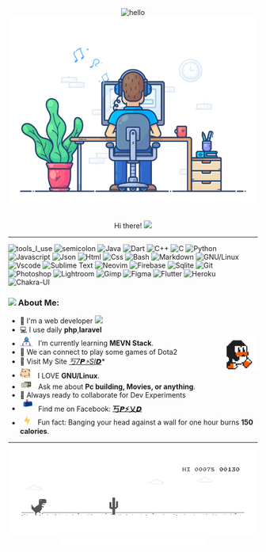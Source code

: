 <div align="center" width="50">
  <img src="https://gist.githubusercontent.com/Prince-Shivaram/3ace2c813ca49546f3f5f20cd03a2d3e/raw/6058e76860d16ee29df949da3166b3653959318f/hello.gif" href="https://github.com/AhmedMub" alt="hello"/><br> 
<img src="https://github.com/AhmedMub/AhmedMub/blob/main/images/dev-working_rounded.gif?raw=true" href="https://github.com/AhmedMub" alt="Ahmed Mubarak"  width="550"/><br> 
  
  <br>Hi there! <img src="https://user-images.githubusercontent.com/42378118/110234147-e3259600-7f4e-11eb-95be-0c4047144dea.gif" width="30"><br>
</div>

<hr></hr>

![tools_I_use](https://img.shields.io/badge/-%F0%9F%9A%80%20Tools%20I%20use-orange)
![semicolon](https://img.shields.io/badge/-%3A-orange)
![Java](https://img.shields.io/badge/Java-ED8B00?style=flat&logo=java&logoColor=white)
![Dart](https://img.shields.io/badge/Dart-0175C2?style=flat&logo=dart&logoColor=white)
![C++](https://img.shields.io/badge/C%2B%2B-00599C?style=flat&logo=c%2B%2B&logoColor=white)
![C](https://img.shields.io/badge/C-00599C?style=flat&logo=c&logoColor=white)
![Python](https://img.shields.io/badge/Python-FFD43B?style=flat&logo=python&logoColor=darkgreen)
![Javascript](https://img.shields.io/badge/JavaScript-323330?style=flat&logo=javascript&logoColor=F7DF1E)
![Json](https://img.shields.io/badge/json-5E5C5C?style=flat&logo=json&logoColor=white)
![Html](https://img.shields.io/badge/HTML5-E34F26?style=flat&logo=html5&logoColor=white)
![Css](https://img.shields.io/badge/CSS3-1572B6?style=flat&logo=css3&logoColor=white)
![Bash](https://img.shields.io/badge/GNU%20Bash-4EAA25?style=flat&logo=GNU%20Bash&logoColor=white)
![Markdown](https://img.shields.io/badge/Markdown-000000?style=flat&logo=markdown&logoColor=white)
![GNU/Linux](https://img.shields.io/badge/Linux-FCC624?style=flat&logo=linux&logoColor=black)
![Vscode](https://img.shields.io/badge/Visual_Studio_Code-0078D4?style=flat&logo=visual%20studio%20code&logoColor=white)
![Sublime Text](https://img.shields.io/badge/sublime_text-%23575757.svg?&style=flat&logo=sublime-text&logoColor=important)
![Neovim](https://img.shields.io/badge/NeoVim-%2357A143.svg?&style=flat&logo=neovim&logoColor=white)
![Firebase](https://img.shields.io/badge/firebase-ffca28?style=flat&logo=firebase&logoColor=black)
![Sqlite](https://img.shields.io/badge/SQLite-07405E?style=flat&logo=sqlite&logoColor=white)
![Git](https://img.shields.io/badge/GIT-E44C30?style=flat&logo=git&logoColor=white)
![Photoshop](https://img.shields.io/badge/Adobe%20Photoshop-31A8FF?style=flat&logo=Adobe%20Photoshop&logoColor=black)
![Lightroom](https://img.shields.io/badge/Adobe%20Lightroom-31A8FF?style=flat&logo=Adobe%20Lightroom&logoColor=white)
![Gimp](https://img.shields.io/badge/gimp-5C5543?style=flat&logo=gimp&logoColor=white)
![Figma](https://img.shields.io/badge/Figma-F24E1E?style=flat&logo=figma&logoColor=white)
![Flutter](https://img.shields.io/badge/Flutter-02569B?style=flat&logo=flutter&logoColor=white)
![Heroku](https://img.shields.io/badge/Heroku-430098?style=flat&logo=heroku&logoColor=white)
![Chakra-UI](https://img.shields.io/badge/Chakra--UI-319795?style=flat&logo=chakra-ui&logoColor=white)

### <img src="https://github.com/TheDudeThatCode/TheDudeThatCode/blob/master/Assets/Developer.gif" width="45px"> About Me:
- 🏦 I'm a web developer
      <img src="https://media.giphy.com/media/WUlplcMpOCEmTGBtBW/giphy.gif" width="30">
- 💻 I use daily **php**,**laravel**
- <img alt="GIF" src="https://github.com/AhmedMub/AhmedMub/blob/main/images/Developer.gif" width="25" /> &nbsp; I’m currently learning **MEVN Stack**. <img width="15%" align="right" alt="Github Image" src="https://github.com/AhmedMub/AhmedMub/blob/main/images/linux_rounded.gif?raw=true" /><br>
- 👯 We can connect to play some games of Dota2
-  :rocket: Visit My Site *[丂7𝙋⚡SI𝘿](https://mubarak.codes)**
- <img src="https://github.com/AhmedMub/AhmedMub/blob/main/images/hyperkitty.gif?raw=true" width="20" />&nbsp;&nbsp;&nbsp; I LOVE **GNU/Linux**. <br>
- <img src="https://github.com/AhmedMub/AhmedMub/blob/main/images/message.gif?raw=true" width="25" />&nbsp;&nbsp; Ask me about **Pc building, Movies, or anything**. <br>
- :rocket: Always ready to collaborate for Dev Experiments <br>
- <img src="https://github.com/AhmedMub/AhmedMub/blob/main/images/letterbox.gif?raw=true" width="25" /> &nbsp; Find me on Facebook: **[丂𝙋⚡乂𝘿](https://www.facebook.com/AhmedMub000)**<br>
- &nbsp;&nbsp;<img src="https://github.com/AhmedMub/AhmedMub/blob/main/images/lightning.gif?raw=true" width="12" />&nbsp;&nbsp;&nbsp;&nbsp;Fun fact: Banging your head against a wall for one hour burns **150 calories**.<br>

<div align="center" >
<hr></hr>
<img src="https://github.com/AhmedMub/AhmedMub/blob/main/images/dino_rounded.gif?raw=true" href="https://github.com/AhmedMub" width="700"/><br>
<img src="https://github.com/AhmedMub/AhmedMub/blob/main/images/this_page_is.gif?raw=true"  width="300"/>

</div>
